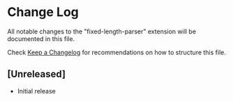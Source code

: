 # Change Log

All notable changes to the "fixed-length-parser" extension will be documented in this file.

Check [Keep a Changelog](http://keepachangelog.com/) for recommendations on how to structure this file.

## [Unreleased]

- Initial release